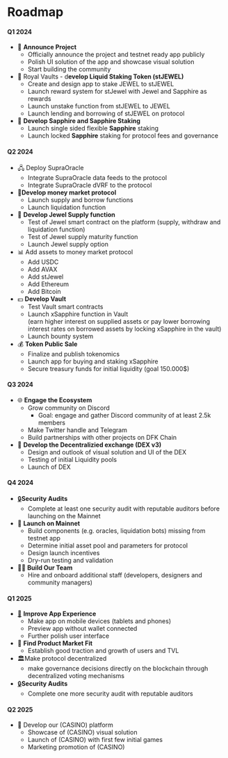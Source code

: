 # Roadmap

#### Q1 2024 <a href="#q4-2021" id="q4-2021"></a>

* 📣 **Announce Project**&#x20;
  * Officially announce the project and testnet ready app publicly
  * Polish UI solution of the app and showcase visual solution
  * Start building the community
* 🔗 Royal Vaults - d**evelop Liquid Staking Token (stJEWEL)**&#x20;
  * Create and design app to stake JEWEL to stJEWEL
  * Launch reward system for stJewel with Jewel and Sapphire as rewards
  * Launch unstake function from stJEWEL to JEWEL
  * Launch lending and borrowing of stJEWEL on protocol
* 💎 **Develop Sapphire and Sapphire Staking**&#x20;
  * Launch single sided flexible **Sapphire** staking
  * Launch locked **Sapphire** staking for protocol fees and governance

#### Q2 2024 <a href="#q4-2021" id="q4-2021"></a>

* &#x20;🖧 Deploy SupraOracle
  * Integrate SupraOracle data feeds to the protocol
  * Integrate SupraOracle dVRF to the protocol
* 🏦**Develop money market protocol**
  * Launch supply and borrow functions
  * Launch liquidation function
* 🤑 **Develop Jewel Supply function**
  * Test of Jewel smart contract on the platform (supply, withdraw and liquidation function)
  * Test of Jewel supply maturity function
  * Launch Jewel supply option
* 📊 Add assets to money market protocol
  * Add USDC
  * Add AVAX
  * Add stJewel
  * Add Ethereum
  * Add Bitcoin
* 💵 **Develop Vault**
  * Test Vault smart contracts
  * Launch xSapphire function in Vault\
    (earn higher interest on supplied assets or pay lower borrowing interest rates on borrowed assets by locking xSapphire in the vault)
  * Launch bounty system
* 💰 **Token Public Sale**&#x20;
  * Finalize and publish tokenomics
  * Launch app for buying and staking xSapphire
  * Secure treasury funds for initial liquidity (goal 150.000$)

#### Q3 2024 <a href="#q4-2021" id="q4-2021"></a>

* 🌐 **Engage the Ecosystem**&#x20;
  * Grow community on Discord
    * Goal: engage and gather Discord community of at least 2.5k members
  * Make Twitter handle and Telegram
  * Build partnerships with other projects on DFK Chain
* 💱 **Develop the Decentralizied exchange (DEX v3)**
  * Design and outlook of visual solution and UI of the DEX
  * Testing of initial Liquidity pools
  * Launch of DEX

#### Q4 2024 <a href="#q4-2021" id="q4-2021"></a>

* &#x20;​[🔒](https://web.archive.org/web/20230601123740/https://emojipedia.org/locked/)**Security Audits**
  * Complete at least one security audit with reputable auditors before launching on the Mainnet
* 🚀 **Launch on Mainnet**
  * Build components (e.g. oracles, liquidation bots) missing from testnet app
  * Determine initial asset pool and parameters for protocol
  * Design launch incentives
  * Dry-run testing and validation
* 🧑‍💼 **Build Our Team**&#x20;
  * Hire and onboard additional staff (developers, designers and community managers)

#### Q1 2025 <a href="#q4-2021" id="q4-2021"></a>

* [📱](https://web.archive.org/web/20230601123740/https://emojipedia.org/mobile-phone/) **Improve App Experience**&#x20;
  * Make app on mobile devices (tablets and phones)
  * Preview app without wallet connected
  * Further polish user interface
* 💸 **Find Product Market Fit**&#x20;
  * Establish good traction and growth of users and TVL
* 🏛️Make protocol decentralized&#x20;
  * make governance decisions directly on the blockchain through decentralized voting mechanisms
* &#x20;[🔒](https://web.archive.org/web/20230601123740/https://emojipedia.org/locked/)**Security Audits**
  * Complete one more security audit with reputable auditors

#### Q2 2025 <a href="#q4-2021" id="q4-2021"></a>

* 🎲 Develop our (CASINO) platform
  * Showcase of (CASINO) visual solution
  * Launch of (CASINO) with first few initial games
  * Marketing promotion of (CASINO)





